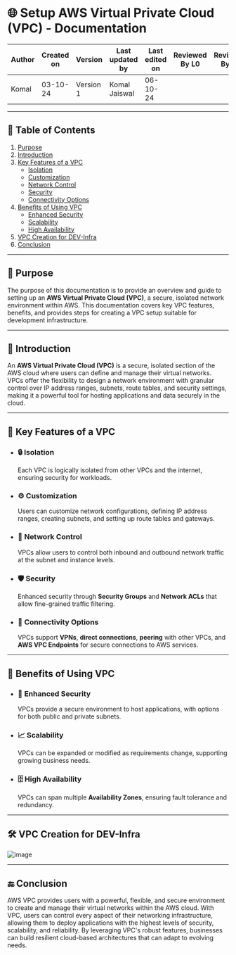 # 🌐 Setup AWS Virtual Private Cloud (VPC) - Documentation

| Author      | Created on | Version   | Last updated by | Last edited on | Reviewed By L0 | Reviewed By L1 | Reviewed By L2 |
|-------------|------------|-----------|-----------------|----------------|----------------|----------------|----------------| 
| Komal       | 03-10-24   | Version 1 | Komal Jaiswal   | 06-10-24       |                |                |                |

---

## 📝 Table of Contents
1. [Purpose](#purpose)
2. [Introduction](#introduction)
3. [Key Features of a VPC](#key-features-of-a-vpc)
   - [Isolation](#isolation)
   - [Customization](#customization)
   - [Network Control](#network-control)
   - [Security](#security)
   - [Connectivity Options](#connectivity-options)
4. [Benefits of Using VPC](#benefits-of-using-vpc)
   - [Enhanced Security](#enhanced-security)
   - [Scalability](#scalability)
   - [High Availability](#high-availability)
5. [VPC Creation for DEV-Infra](#vpc-creation-for-dev-infra)
6. [Conclusion](#conclusion)

---

## 📜 Purpose
The purpose of this documentation is to provide an overview and guide to setting up an **AWS Virtual Private Cloud (VPC)**, a secure, isolated network environment within AWS. This documentation covers key VPC features, benefits, and provides steps for creating a VPC setup suitable for development infrastructure.

---

## 📖 Introduction
An **AWS Virtual Private Cloud (VPC)** is a secure, isolated section of the AWS cloud where users can define and manage their virtual networks. VPCs offer the flexibility to design a network environment with granular control over IP address ranges, subnets, route tables, and security settings, making it a powerful tool for hosting applications and data securely in the cloud.

---

## 🔑 Key Features of a VPC

- ### 🔒 Isolation
  Each VPC is logically isolated from other VPCs and the internet, ensuring security for workloads.

- ### ⚙️ Customization
  Users can customize network configurations, defining IP address ranges, creating subnets, and setting up route tables and gateways.

- ### 🔄 Network Control
  VPCs allow users to control both inbound and outbound network traffic at the subnet and instance levels.

- ### 🛡️ Security
  Enhanced security through **Security Groups** and **Network ACLs** that allow fine-grained traffic filtering.

- ### 🔗 Connectivity Options
  VPCs support **VPNs**, **direct connections**, **peering** with other VPCs, and **AWS VPC Endpoints** for secure connections to AWS services.

---

## 🎯 Benefits of Using VPC

- ### 🔐 Enhanced Security
  VPCs provide a secure environment to host applications, with options for both public and private subnets.

- ### 📈 Scalability
  VPCs can be expanded or modified as requirements change, supporting growing business needs.

- ### 🗄️ High Availability
  VPCs can span multiple **Availability Zones**, ensuring fault tolerance and redundancy.

---

## 🛠 VPC Creation for DEV-Infra

![image](https://github.com/user-attachments/assets/bfd1fb32-54ce-409d-8614-9818902df876)

---

## 🔚 Conclusion

AWS VPC provides users with a powerful, flexible, and secure environment to create and manage their virtual networks within the AWS cloud. With VPC, users can control every aspect of their networking infrastructure, allowing them to deploy applications with the highest levels of security, scalability, and reliability. By leveraging VPC's robust features, businesses can build resilient cloud-based architectures that can adapt to evolving needs.
